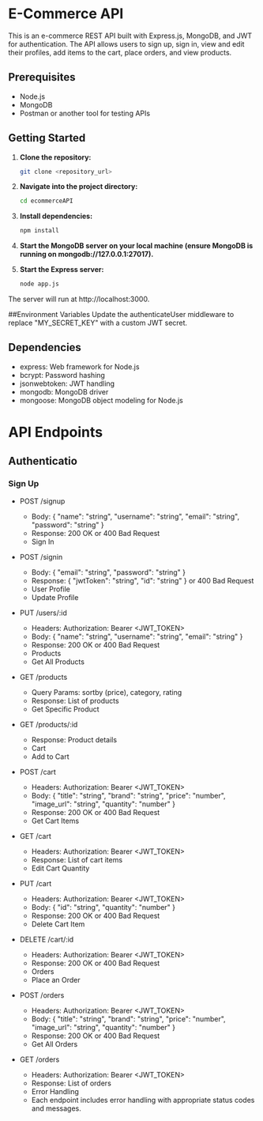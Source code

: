 # E-Commerce API
This is an e-commerce REST API built with Express.js, MongoDB, and JWT for authentication. The API allows users to sign up, sign in, view and edit their profiles, add items to the cart, place orders, and view products.

## Prerequisites
- Node.js
- MongoDB
- Postman or another tool for testing APIs

## Getting Started

1. **Clone the repository:**
   ```bash
   git clone <repository_url>

2. **Navigate into the project directory:**
   ```bash
   cd ecommerceAPI

3. **Install dependencies:**
   ```bash
   npm install

4. **Start the MongoDB server on your local machine (ensure MongoDB is running on mongodb://127.0.0.1:27017).**

5. **Start the Express server:**
   ```bash
   node app.js

The server will run at http://localhost:3000.

##Environment Variables
Update the authenticateUser middleware to replace "MY_SECRET_KEY" with a custom JWT secret.

## Dependencies
- express: Web framework for Node.js
- bcrypt: Password hashing
- jsonwebtoken: JWT handling
- mongodb: MongoDB driver
- mongoose: MongoDB object modeling for Node.js

# API Endpoints
## Authenticatio
### Sign Up

- POST /signup
    - Body: { "name": "string", "username": "string", "email": "string", "password": "string" }
    - Response: 200 OK or 400 Bad Request
    - Sign In

- POST /signin
    - Body: { "email": "string", "password": "string" }
    - Response: { "jwtToken": "string", "id": "string" } or 400 Bad Request
    - User Profile
    - Update Profile

- PUT /users/:id
    - Headers: Authorization: Bearer <JWT_TOKEN>
    - Body: { "name": "string", "username": "string", "email": "string" }
    - Response: 200 OK or 400 Bad Request
    - Products
    - Get All Products

- GET /products
    - Query Params: sortby (price), category, rating
    - Response: List of products
    - Get Specific Product

- GET /products/:id
    - Response: Product details
    - Cart
    - Add to Cart

- POST /cart
    - Headers: Authorization: Bearer <JWT_TOKEN>
    - Body: { "title": "string", "brand": "string", "price": "number", "image_url": "string", "quantity": "number" }
    - Response: 200 OK or 400 Bad Request
    - Get Cart Items

- GET /cart
    - Headers: Authorization: Bearer <JWT_TOKEN>
    - Response: List of cart items
    - Edit Cart Quantity

- PUT /cart
    - Headers: Authorization: Bearer <JWT_TOKEN>
    - Body: { "id": "string", "quantity": "number" }
    - Response: 200 OK or 400 Bad Request
    - Delete Cart Item

- DELETE /cart/:id
    - Headers: Authorization: Bearer <JWT_TOKEN>
    - Response: 200 OK or 400 Bad Request
    - Orders
    - Place an Order

- POST /orders
    - Headers: Authorization: Bearer <JWT_TOKEN>
    - Body: { "title": "string", "brand": "string", "price": "number", "image_url": "string", "quantity": "number" }
    - Response: 200 OK or 400 Bad Request
    - Get All Orders

- GET /orders
    - Headers: Authorization: Bearer <JWT_TOKEN>
    - Response: List of orders
    - Error Handling
    - Each endpoint includes error handling with appropriate status codes and messages.
